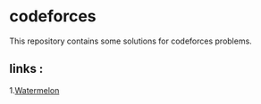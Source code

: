 # codeforces
This repository contains some solutions for codeforces problems.
## links :
1.[Watermelon](https://codeforces.com/problemset/problem/4/A)

